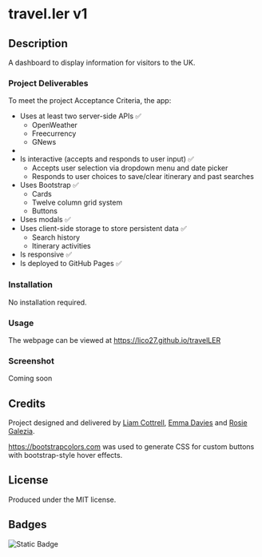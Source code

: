 # travel.ler v1

## Description
A dashboard to display information for visitors to the UK.

### Project Deliverables
To meet the project Acceptance Criteria, the app:
- Uses at least two server-side APIs ✅ 
  - OpenWeather
  - Freecurrency
  - GNews
- 
- Is interactive (accepts and responds to user input) ✅ 
  - Accepts user selection via dropdown menu and date picker
  - Responds to user choices to save/clear itinerary and past searches
- Uses Bootstrap ✅ 
  - Cards
  - Twelve column grid system
  - Buttons
- Uses modals ✅ 
- Uses client-side storage to store persistent data ✅ 
  - Search history
  - Itinerary activities
- Is responsive ✅ 
- Is deployed to GitHub Pages ✅ 

### Installation
No installation required.

### Usage
The webpage can be viewed at https://lico27.github.io/travelLER
 <!-- and the JavaScript can be viewed in the repository at /script.js. -->

### Screenshot
<!-- ![Screenshot of completed project](/screenshot.png) -->
Coming soon

## Credits
Project designed and delivered by [Liam Cottrell](https://github.com/lico27), [Emma Davies](https://github.com/E-Davies) and [Rosie Galezia](https://github.com/rosiegalezia). 

https://bootstrapcolors.com was used to generate CSS for custom buttons with bootstrap-style hover effects.

## License
Produced under the MIT license.

## Badges
![Static Badge](https://img.shields.io/badge/project-in_progress-blue)

<!-- ## Badges
![Static Badge](https://img.shields.io/badge/project-complete-brightgreen) -->
